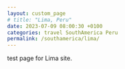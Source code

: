 ```yaml
---
layout: custom_page
# title: "Lima, Peru"
date: 2023-07-09 08:00:30 +0100
categories: travel SouthAmerica Peru
permalink: /southamerica/lima/
---
```


test page for Lima site.
